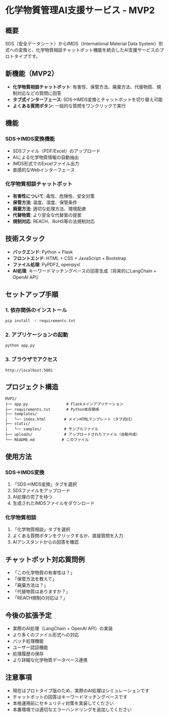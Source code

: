 # 化学物質管理AI支援サービス - MVP2

## 概要
SDS（安全データシート）からIMDS（International Material Data System）形式への変換と、化学物質相談チャットボット機能を統合したAI支援サービスのプロトタイプです。

## 新機能（MVP2）
- **化学物質相談チャットボット**: 有害性、保管方法、廃棄方法、代替物質、規制対応などの質問に回答
- **タブ式インターフェース**: SDS→IMDS変換とチャットボットを切り替え可能
- **よくある質問ボタン**: 一般的な質問をワンクリックで実行

## 機能
### SDS→IMDS変換機能
- SDSファイル（PDF/Excel）のアップロード
- AIによる化学物質情報の自動抽出
- IMDS形式でのExcelファイル出力
- 直感的なWebインターフェース

### 化学物質相談チャットボット
- **有害性について**: 毒性、危険性、安全対策
- **保管方法**: 温度、湿度、保管条件
- **廃棄方法**: 適切な処理方法、環境配慮
- **代替物質**: より安全な代替案の提案
- **規制対応**: REACH、RoHS等の法規制対応

## 技術スタック
- **バックエンド**: Python + Flask
- **フロントエンド**: HTML + CSS + JavaScript + Bootstrap
- **ファイル処理**: PyPDF2, openpyxl
- **AI処理**: キーワードマッチングベースの回答生成（将来的にLangChain + OpenAI API）

## セットアップ手順

### 1. 依存関係のインストール
```bash
pip install -r requirements.txt
```

### 2. アプリケーションの起動
```bash
python app.py
```

### 3. ブラウザでアクセス
```
http://localhost:5001
```

## プロジェクト構造
```
MVP2/
├── app.py                 # Flaskメインアプリケーション
├── requirements.txt       # Python依存関係
├── templates/
│   └── index.html        # メインHTMLテンプレート（タブ式UI）
├── static/
│   └── samples/          # サンプルファイル
├── uploads/              # アップロードされたファイル（自動作成）
└── README.md            # このファイル
```

## 使用方法

### SDS→IMDS変換
1. 「SDS→IMDS変換」タブを選択
2. SDSファイルをアップロード
3. AI処理の完了を待つ
4. 生成されたIMDSファイルをダウンロード

### 化学物質相談
1. 「化学物質相談」タブを選択
2. よくある質問ボタンをクリックするか、直接質問を入力
3. AIアシスタントからの回答を確認

## チャットボット対応質問例
- 「この化学物質の有害性は？」
- 「保管方法を教えて」
- 「廃棄方法は？」
- 「代替物質はありますか？」
- 「REACH規制の対応は？」

## 今後の拡張予定
- 実際のAI処理（LangChain + OpenAI API）の実装
- より多くのファイル形式への対応
- バッチ処理機能
- ユーザー認証機能
- 処理履歴の保存
- より詳細な化学物質データベース連携

## 注意事項
- 現在はプロトタイプ版のため、実際のAI処理はシミュレーションです
- チャットボットの回答はキーワードマッチングベースです
- 本格運用前にセキュリティ対策を実装してください
- 本番環境では適切なエラーハンドリングを追加してください
